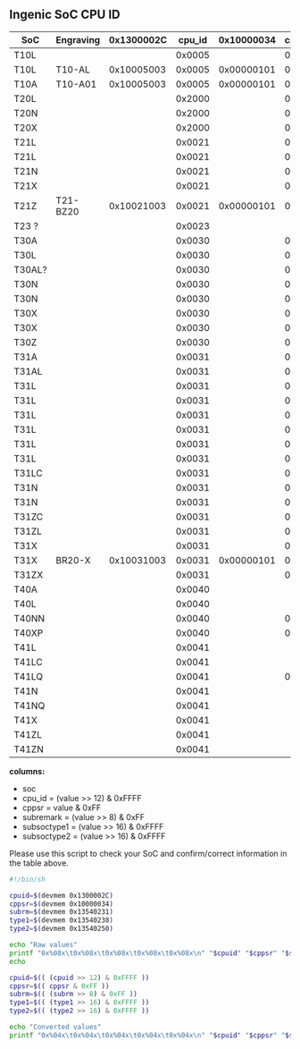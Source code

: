 Ingenic SoC CPU ID
------------------

| SoC    | Engraving | 0x1300002C | cpu_id | 0x10000034 | cppsr | 0x13540231 | subrem | 0x13540238 | soctype1 | 0x13540250 | soctype2 | Checked |
|--------|-----------|------------|--------|------------|-------|------------|--------|------------|----------|------------|----------|---------|
| T10L   |           |            | 0x0005 |            | 0x10  |            |        |            |          |            |          |         |
| T10L   | T10-AL    | 0x10005003 | 0x0005 | 0x00000101 | 0x01  | 0x00000000 | 0x00   | 0x00000000 | 0x0000   | 0x00000000 | 0x0000   | XX      |
| T10A   | T10-A01   | 0x10005003 | 0x0005 | 0x00000101 | 0x01  | 0x00000000 | 0x00   | 0x00000000 | 0x0000   | 0x00000000 | 0x0000   | XX      |
| T20L   |           |            | 0x2000 |            | 0x10  |            | 0x00   |            | 0x3333   |            | 0x0000   | XX      |
| T20N   |           |            | 0x2000 |            | 0x01  |            |        |            |          |            |          |         |
| T20X   |           |            | 0x2000 |            | 0x01  |            | 0x00   |            | 0x2222   |            | 0x0000   | XX      |
| T21L   |           |            | 0x0021 |            | 0x01  |            |        |            | 0x3333   |            |          |         |
| T21L   |           |            | 0x0021 |            | 0x10  |            |        |            |          |            |          |         |
| T21N   |           |            | 0x0021 |            | 0x01  |            | 0x00   |            | 0x1111   |            | 0x0000   | XX      |
| T21X   |           |            | 0x0021 |            | 0x01  |            |        |            | *        |            |          |         |
| T21Z   | T21-BZ20  | 0x10021003 | 0x0021 | 0x00000101 | 0x01  | 0x97000000 | 0x00   | 0x55550000 | 0x5555   | 0x00000000 | 0x0000   | XX      |
| T23 ?  |           |            | 0x0023 |            |       |            |        |            |          |            |          |         |
| T30A   |           |            | 0x0030 |            | 0x01  |            |        |            | 0x4444   |            |          |         |
| T30L   |           |            | 0x0030 |            | 0x10  |            |        |            |          |            |          |         |
| T30AL? |           |            | 0x0030 |            | 0x10  |            | 0x00   |            | 0x3333   |            | 0x0000   | XX      |
| T30N   |           |            | 0x0030 |            | 0x01  |            |        |            | 0x1111   |            |          |         |
| T30N   |           |            | 0x0030 |            | 0x01  |            |        |            | 0x3333   |            |          |         |
| T30X   |           |            | 0x0030 |            | 0x01  |            |        |            | *        |            |          |         |
| T30X   |           |            | 0x0030 |            | 0x01  |            |        |            | 0x2222   |            |          |         |
| T30Z   |           |            | 0x0030 |            | 0x01  |            |        |            | 0x5555   |            |          |         |
| T31A   |           |            | 0x0031 |            | 0x01  |            |        |            | 0x4444   |            |          |         |
| T31AL  |           |            | 0x0031 |            | 0x01  |            | 0x01   |            | 0xCCCC   |            | 0x0000   | X       |
| T31L   |           |            | 0x0031 |            | 0x01  |            |        |            | 0x1111   |            |          |         | 
| T31L   |           |            | 0x0031 |            | 0x01  |            |        |            | 0x2222   |            |          |         |
| T31L   |           |            | 0x0031 |            | 0x01  |            |        |            | 0x3333   |            |          |         |
| T31L   |           |            | 0x0031 |            | 0x01  |            | 0x03   |            |          |            |          |         |
| T31L   |           |            | 0x0031 |            | 0x01  |            | 0x07   |            |          |            |          |         |
| T31L   |           |            | 0x0031 |            | 0x10  |            | 0x00   |            | 0x3333   |            | 0x0000   | X       |
| T31LC  |           |            | 0x0031 |            | 0x01  |            |        |            | 0xEEEE   |            |          |         |
| T31N   |           |            | 0x0031 |            | 0x01  |            | 0x0F   |            |          |            |          |         |
| T31N   |           |            | 0x0031 |            | 0x01  |            | 0x00   |            | 0x1111   |            | 0x0000   | X       |
| T31ZC  |           |            | 0x0031 |            | 0x01  |            |        |            | 0xDDDD   |            |          |         |
| T31ZL  |           |            | 0x0031 |            | 0x01  |            |        |            | 0x5555   |            |          |         |
| T31X   |           |            | 0x0031 |            | 0x01  |            | 0x00   |            | 0x2222   |            | 0x0000   | X       |
| T31X   | BR20-X    | 0x10031003 | 0x0031 | 0x00000101 | 0x01  | 0x00000000 | 0x00   | 0x22221111 | 0x2222   | 0x00000000 | 0x0000   | XX      |
| T31ZX  |           |            | 0x0031 |            | 0x00  |            | 0x00   |            | 0x6666   |            | 0x0000   | XX      |
| T40A   |           |            | 0x0040 |            |       |            |        |            |          |            | 0x4444   |         |
| T40L   |           |            | 0x0040 |            |       |            |        |            |          |            | 0x1111   |         |
| T40NN  |           |            | 0x0040 |            | 0xED  |            | 0x00   |            | 0x0000   |            | 0x8888   | XX      |
| T40XP  |           |            | 0x0040 |            | 0xF9  |            | 0x00   |            | 0x0000   |            | 0x7777   | X       |
| T41L   |           |            | 0x0041 |            |       |            |        |            |          |            | 0x3333   |         |
| T41LC  |           |            | 0x0041 |            |       |            |        |            |          |            | 0x8888   |         |
| T41LQ  |           |            | 0x0041 |            | 0xFF  |            | 0x00   |            | 0x0000   |            | 0x9999   | XX      |
| T41N   |           |            | 0x0041 |            |       |            |        |            |          |            | 0x1111   |         |
| T41NQ  |           |            | 0x0041 |            |       |            |        |            |          |            | 0xAAAA   |         |
| T41X   |           |            | 0x0041 |            |       |            |        |            |          |            | 0x6666   |         |
| T41ZL  |           |            | 0x0041 |            |       |            |        |            |          |            | 0x5555   |         |
| T41ZN  |           |            | 0x0041 |            |       |            |        |            |          |            | 0x7777   |         |

__columns:__
- soc
- cpu_id = (value >> 12) & 0xFFFF
- cppsr = value & 0xFF 
- subremark = (value >> 8) & 0xFF
- subsoctype1 = (value >> 16) & 0xFFFF
- subsoctype2 = (value >> 16) & 0xFFFF


Please use this script to check your SoC and confirm/correct information in the table above.  

``` bash
#!/bin/sh

cpuid=$(devmem 0x1300002C)
cppsr=$(devmem 0x10000034)
subrm=$(devmem 0x13540231)
type1=$(devmem 0x13540238)
type2=$(devmem 0x13540250)

echo "Raw values"
printf "0x%08x\t0x%08x\t0x%08x\t0x%08x\t0x%08x\n" "$cpuid" "$cppsr" "$subrm" "$type1" "$type2"
echo

cpuid=$(( (cpuid >> 12) & 0xFFFF ))
cppsr=$(( cppsr & 0xFF ))
subrm=$(( (subrm >> 8) & 0xFF ))
type1=$(( (type1 >> 16) & 0xFFFF ))
type2=$(( (type2 >> 16) & 0xFFFF ))

echo "Converted values"
printf "0x%04x\t0x%04x\t0x%04x\t0x%04x\t0x%04x\n" "$cpuid" "$cppsr" "$subrm" "$type1" "$type2"
```
